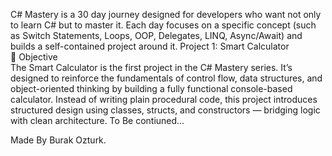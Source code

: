 C# Mastery is a 30 day journey designed for developers who want not only to learn C# but to master it.
Each day focuses on a specific concept (such as Switch Statements, Loops, OOP, Delegates, LINQ, Async/Await) and builds a self-contained project around it.
Project 1: Smart Calculator<br>
🎯 Objective<br>
The Smart Calculator is the first project in the C# Mastery series.
It’s designed to reinforce the fundamentals of control flow, data structures, and object-oriented thinking by building a fully functional console-based calculator.
Instead of writing plain procedural code, this project introduces structured design using classes, structs, and constructors — bridging logic with clean architecture.
To Be contiuned...

Made By Burak Ozturk.
